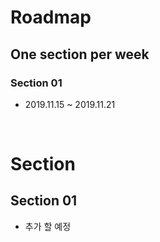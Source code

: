 # Roadmap
## One section per week
### Section 01
* 2019.11.15 ~ 2019.11.21

<br>

# Section
## Section 01
* 추가 할 예정
